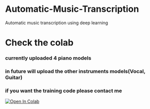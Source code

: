# Automatic-Music-Transcription
Automatic music transcription using deep learning

# Check the colab
### currently uploaded 4 piano models
### in future will upload the other instruments models(Vocal, Guitar)
### if you want the training code please contact me

<a href="https://colab.research.google.com/drive/1HQ3lPldW6a06wnCvZXrGt2g8ks-E8g-U?usp=sharing" target="_blank" >
  <img src="https://colab.research.google.com/assets/colab-badge.svg" alt="Open In Colab" />
</a>
